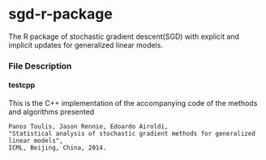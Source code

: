 sgd-r-package
=============

The R package of stochastic gradient descent(SGD) with explicit and implicit updates for generalized linear models.

### File Description

#### testcpp  
This is the C++ implementation of the accompanying code of the methods and algorithms 
presented
```
Panos Toulis, Jason Rennie, Edoardo Airoldi, 
"Statistical analysis of stochastic gradient methods for generalized linear models", 
ICML, Beijing, China, 2014.
```